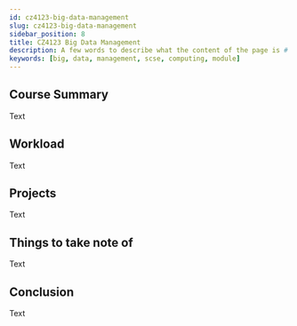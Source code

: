 ```yaml
---
id: cz4123-big-data-management
slug: cz4123-big-data-management
sidebar_position: 8
title: CZ4123 Big Data Management
description: A few words to describe what the content of the page is # TODO
keywords: [big, data, management, scse, computing, module]
---
```


## Course Summary

Text

## Workload

Text

## Projects

Text

## Things to take note of

Text

## Conclusion

Text
